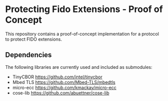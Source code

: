 # Protecting Fido Extensions - Proof of Concept
This repository contains a proof-of-concept implementation for a protocol to protect FIDO extensions.

## Dependencies
The following libraries are currently used and included as submodules:
* TinyCBOR https://github.com/intel/tinycbor
* Mbed TLS https://github.com/Mbed-TLS/mbedtls
* micro-ecc https://github.com/kmackay/micro-ecc
* cose-lib https://github.com/abuettner/cose-lib
